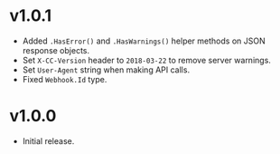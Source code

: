 # v1.0.1
* Added `.HasError()` and `.HasWarnings()` helper methods on JSON response objects.
* Set `X-CC-Version` header to `2018-03-22` to remove server warnings.
* Set `User-Agent` string when making API calls.
* Fixed `Webhook.Id` type.

# v1.0.0
* Initial release.